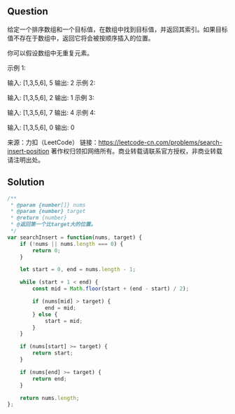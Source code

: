 ## Question
给定一个排序数组和一个目标值，在数组中找到目标值，并返回其索引。如果目标值不存在于数组中，返回它将会被按顺序插入的位置。

你可以假设数组中无重复元素。

示例 1:

输入: [1,3,5,6], 5
输出: 2
示例 2:

输入: [1,3,5,6], 2
输出: 1
示例 3:

输入: [1,3,5,6], 7
输出: 4
示例 4:

输入: [1,3,5,6], 0
输出: 0

来源：力扣（LeetCode）
链接：https://leetcode-cn.com/problems/search-insert-position
著作权归领扣网络所有。商业转载请联系官方授权，非商业转载请注明出处。

## Solution
```javascript
/**
 * @param {number[]} nums
 * @param {number} target
 * @return {number}
 * @返回第一个比target大的位置。
 */
var searchInsert = function(nums, target) {
    if (!nums || nums.length === 0) {
        return 0;
    }

    let start = 0, end = nums.length - 1;

    while (start + 1 < end) {
        const mid = Math.floor(start + (end - start) / 2);

        if (nums[mid] > target) {
            end = mid;
        } else {
            start = mid;
        }
    }

    if (nums[start] >= target) {
        return start;
    }

    if (nums[end] >= target) {
        return end;
    }

    return nums.length;
};
```